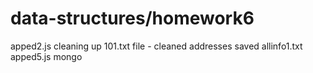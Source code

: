 # data-structures/homework6
apped2.js cleaning up 101.txt file - cleaned addresses saved allinfo1.txt 
apped5.js mongo 
